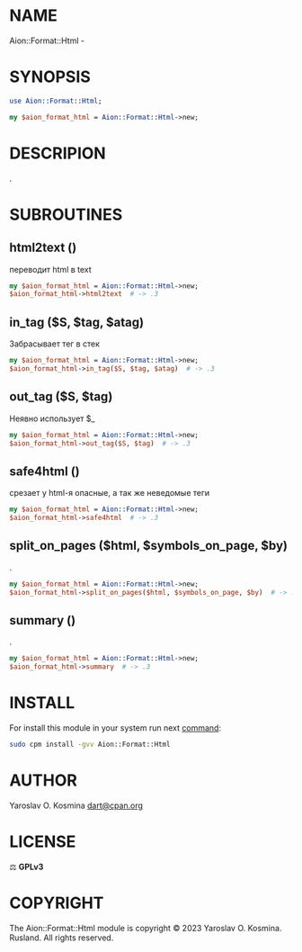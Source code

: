 # NAME

Aion::Format::Html - 

# SYNOPSIS

```perl
use Aion::Format::Html;

my $aion_format_html = Aion::Format::Html->new;
```

# DESCRIPION

.

# SUBROUTINES

## html2text ()

переводит html в text

```perl
my $aion_format_html = Aion::Format::Html->new;
$aion_format_html->html2text  # -> .3
```

## in_tag ($S, $tag, $atag)

Забрасывает тег в стек

```perl
my $aion_format_html = Aion::Format::Html->new;
$aion_format_html->in_tag($S, $tag, $atag)  # -> .3
```

## out_tag ($S, $tag)

Неявно использует $_

```perl
my $aion_format_html = Aion::Format::Html->new;
$aion_format_html->out_tag($S, $tag)  # -> .3
```

## safe4html ()

срезает у html-я опасные, а так же неведомые теги

```perl
my $aion_format_html = Aion::Format::Html->new;
$aion_format_html->safe4html  # -> .3
```

## split_on_pages ($html, $symbols_on_page, $by)

.

```perl
my $aion_format_html = Aion::Format::Html->new;
$aion_format_html->split_on_pages($html, $symbols_on_page, $by)  # -> .3
```

## summary ()

.

```perl
my $aion_format_html = Aion::Format::Html->new;
$aion_format_html->summary  # -> .3
```

# INSTALL

For install this module in your system run next [command](https://metacpan.org/pod/App::cpm):

```sh
sudo cpm install -gvv Aion::Format::Html
```

# AUTHOR

Yaroslav O. Kosmina [dart@cpan.org](mailto:dart@cpan.org)

# LICENSE

⚖ **GPLv3**

# COPYRIGHT

The Aion::Format::Html module is copyright © 2023 Yaroslav O. Kosmina. Rusland. All rights reserved.
